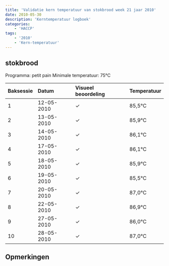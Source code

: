 ```yaml
---
title: 'Validatie kern temperatuur van stokbrood week 21 jaar 2010'
date: 2010-05-30
description: 'Kerntemperatuur logboek'
categories:
    - 'HACCP'
tags:
    - '2010'
    - 'Kern-temperatuur'
---
```


## stokbrood

Programma: petit pain
Minimale temperatuur: 75°C

| Baksessie | Datum | Visueel beoordeling | Temperatuur |
|:---|:---|:---|:---|
| 1 | 12-05-2010 | &check; | 85,5°C |
| 2 | 13-05-2010 | &check; | 85,9°C |
| 3 | 14-05-2010 | &check; | 86,1°C |
| 4 | 17-05-2010 | &check; | 86,1°C |
| 5 | 18-05-2010 | &check; | 85,9°C |
| 6 | 19-05-2010 | &check; | 85,5°C |
| 7 | 20-05-2010 | &check; | 87,0°C |
| 8 | 22-05-2010 | &check; | 86,9°C |
| 9 | 27-05-2010 | &check; | 86,0°C |
| 10 | 28-05-2010 | &check; | 87,0°C |

## Opmerkingen


